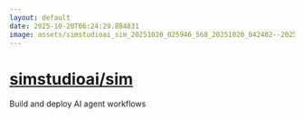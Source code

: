 ```yaml
---
layout: default
date: 2025-10-20T06:24:29.884831
image: assets/simstudioai_sim_20251020_025946_568_20251020_042402--20251020T062403510--cropped.png
---
```


# [simstudioai/sim](https://github.com/simstudioai/sim/)

Build and deploy AI agent workflows
